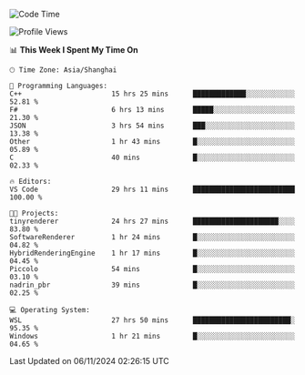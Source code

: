 <!--START_SECTION:waka-->
![Code Time](http://img.shields.io/badge/Code%20Time-2%2C117%20hrs%2046%20mins-blue)

![Profile Views](http://img.shields.io/badge/Profile%20Views-0-blue)

📊 **This Week I Spent My Time On** 

```text
🕑︎ Time Zone: Asia/Shanghai

💬 Programming Languages: 
C++                      15 hrs 25 mins      █████████████░░░░░░░░░░░░   52.81 % 
F#                       6 hrs 13 mins       █████░░░░░░░░░░░░░░░░░░░░   21.30 % 
JSON                     3 hrs 54 mins       ███░░░░░░░░░░░░░░░░░░░░░░   13.38 % 
Other                    1 hr 43 mins        █░░░░░░░░░░░░░░░░░░░░░░░░   05.89 % 
C                        40 mins             █░░░░░░░░░░░░░░░░░░░░░░░░   02.33 % 

🔥 Editors: 
VS Code                  29 hrs 11 mins      █████████████████████████   100.00 % 

🐱‍💻 Projects: 
tinyrenderer             24 hrs 27 mins      █████████████████████░░░░   83.80 % 
SoftwareRenderer         1 hr 24 mins        █░░░░░░░░░░░░░░░░░░░░░░░░   04.82 % 
HybridRenderingEngine    1 hr 17 mins        █░░░░░░░░░░░░░░░░░░░░░░░░   04.45 % 
Piccolo                  54 mins             █░░░░░░░░░░░░░░░░░░░░░░░░   03.10 % 
nadrin_pbr               39 mins             █░░░░░░░░░░░░░░░░░░░░░░░░   02.25 % 

💻 Operating System: 
WSL                      27 hrs 50 mins      ████████████████████████░   95.35 % 
Windows                  1 hr 21 mins        █░░░░░░░░░░░░░░░░░░░░░░░░   04.65 % 
```


 Last Updated on 06/11/2024 02:26:15 UTC
<!--END_SECTION:waka-->